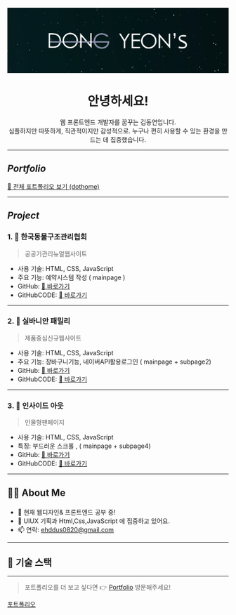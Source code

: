 <p align="center">
  <img src="img/profileimg.png"; width="600" height="auto" alt="프로필 이미지">
</p>

<h1 align="center">안녕하세요!</h1>
<p align="center">웹 프론트엔드 개발자를 꿈꾸는 김동연입니다. <br>
심플하지만 따뜻하게, 직관적이지만 감성적으로. 누구나 편히 사용할 수 있는 환경을 만드는 데 집중했습니다.</p>

---

 ##  *Portfolio*

[📂 전체 포트폴리오 보기 (dothome)](http://kimdongyeon.dothome.co.kr/)


---

## *Project*

### 1. 📌 **한국동물구조관리협회**
> 공공기관리뉴얼웹사이트

- 사용 기술: HTML, CSS, JavaScript
- 주요 기능: 예약시스템 작성 ( mainpage )
- GitHub: [🔗 바로가기](https://kimdongyeon99.github.io/portfolio/project001/index_my.html)
- GitHubCODE: [🔗 바로가기](https://github.com/kimdongyeon99/portfolio/blob/main/project001/index_my.html)

---

### 2. 📌 **실바니안 패밀리**
> 제품중심신규웹사이트

- 사용 기술: HTML, CSS, JavaScript
- 주요 기능: 장바구니기능, 네이버API활용로그인 ( mainpage  + subpage2)
- GitHub: [🔗 바로가기](https://kimdongyeon99.github.io/portfolio/project002/index_my.html)
- GitHubCODE: [🔗 바로가기]()

---

### 3. 📌 **인사이드 아웃**
> 인물형팬페이지

- 사용 기술: HTML, CSS, JavaScript
- 특징: 부드러운 스크롤 , ( mainpage  + subpage4)
- GitHub: [🔗 바로가기](https://kimdongyeon99.github.io/portfolio/project003/index_my.html)
- GitHubCODE: [🔗 바로가기]()

---

## 👩‍💻 About Me</p>

- 🔭 현재 웹디자인& 프론트엔드 공부 중!
- 🌱 UIUX 기획과 Html,Css,JavaScript 에 집중하고 있어요.
- 📫 연락: ehddus0820@gmail.com

---

## 🧰 기술 스택





---

> 포트폴리오를 더 보고 싶다면 👉 [Portfolio](http://kimdongyeon.dothome.co.kr/) 방문해주세요!

[포트폴리오](https://www.figma.com/proto/sDfW4dX26ubgyuLy0bBn7L/Untitled?node-id=1-12&t=JCy3PwRUmUgezRMs-1&scaling=min-zoom&content-scaling=fixed&page-id=0%3A1)
